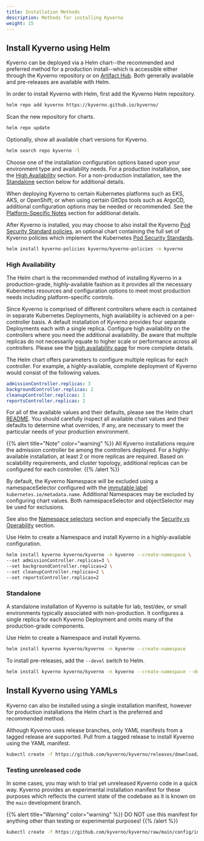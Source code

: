 ```yaml
---
title: Installation Methods
description: Methods for installing Kyverno
weight: 15
---
```


## Install Kyverno using Helm

Kyverno can be deployed via a Helm chart--the recommended and preferred method for a production install--which is accessible either through the Kyverno repository or on [Artifact Hub](https://artifacthub.io/). Both generally available and pre-releases are available with Helm.

In order to install Kyverno with Helm, first add the Kyverno Helm repository.

```sh
helm repo add kyverno https://kyverno.github.io/kyverno/
```

Scan the new repository for charts.

```sh
helm repo update
```

Optionally, show all available chart versions for Kyverno.

```sh
helm search repo kyverno -l
```

Choose one of the installation configuration options based upon your environment type and availability needs. For a production installation, see the [High Availability](#high-availability) section. For a non-production installation, see the [Standalone](#standalone) section below for additional details.

When deploying Kyverno to certain Kubernetes platforms such as EKS, AKS, or OpenShift; or when using certain GitOps tools such as ArgoCD, additional configuration options may be needed or recommended. See the [Platform-Specific Notes](/docs/installation/platform-notes/) section for additional details.

After Kyverno is installed, you may choose to also install the Kyverno [Pod Security Standard policies](/policies/pod-security/), an optional chart containing the full set of Kyverno policies which implement the Kubernetes [Pod Security Standards](https://kubernetes.io/docs/concepts/security/pod-security-standards/).

```sh
helm install kyverno-policies kyverno/kyverno-policies -n kyverno
```

### High Availability

The Helm chart is the recommended method of installing Kyverno in a production-grade, highly-available fashion as it provides all the necessary Kubernetes resources and configuration options to meet most production needs including platform-specific controls.

Since Kyverno is comprised of different controllers where each is contained in separate Kubernetes Deployments, high availability is achieved on a per-controller basis. A default installation of Kyverno provides four separate Deployments each with a single replica. Configure high availability on the controllers where you need the additional availability. Be aware that multiple replicas do not necessarily equate to higher scale or performance across all controllers. Please see the [high availability page](/docs/high-availability/) for more complete details.

The Helm chart offers parameters to configure multiple replicas for each controller. For example, a highly-available, complete deployment of Kyverno would consist of the following values.

```yaml
admissionController.replicas: 3
backgroundController.replicas: 2
cleanupController.replicas: 2
reportsController.replicas: 2
```

For all of the available values and their defaults, please see the Helm chart [README](https://github.com/kyverno/kyverno/tree/release-1.10/charts/kyverno). You should carefully inspect all available chart values and their defaults to determine what overrides, if any, are necessary to meet the particular needs of your production environment.

{{% alert title="Note" color="warning" %}}
All Kyverno installations require the admission controller be among the controllers deployed. For a highly-available installation, at least 2 or more replicas are required. Based on scalability requirements, and cluster topology, additional replicas can be configured for each controller.
{{% /alert %}}

By default, the Kyverno Namespace will be excluded using a namespaceSelector configured with the [immutable label](https://kubernetes.io/docs/concepts/overview/working-with-objects/_print/#automatic-labelling) `kubernetes.io/metadata.name`. Additional Namespaces may be excluded by configuring chart values. Both namespaceSelector and objectSelector may be used for exclusions.

See also the [Namespace selectors](/docs/installation/customization/#namespace-selectors) section and especially the [Security vs Operability](/docs/installation/#security-vs-operability) section.

Use Helm to create a Namespace and install Kyverno in a highly-available configuration.

```sh
helm install kyverno kyverno/kyverno -n kyverno --create-namespace \
--set admissionController.replicas=3 \
--set backgroundController.replicas=2 \
--set cleanupController.replicas=2 \
--set reportsController.replicas=2
```

### Standalone

A standalone installation of Kyverno is suitable for lab, test/dev, or small environments typically associated with non-production. It configures a single replica for each Kyverno Deployment and omits many of the production-grade components.

Use Helm to create a Namespace and install Kyverno.

```sh
helm install kyverno kyverno/kyverno -n kyverno --create-namespace
```

To install pre-releases, add the `--devel` switch to Helm.

```sh
helm install kyverno kyverno/kyverno -n kyverno --create-namespace --devel
```

## Install Kyverno using YAMLs

Kyverno can also be installed using a single installation manifest, however for production installations the Helm chart is the preferred and recommended method.

Although Kyverno uses release branches, only YAML manifests from a tagged release are supported. Pull from a tagged release to install Kyverno using the YAML manifest.

```sh
kubectl create -f https://github.com/kyverno/kyverno/releases/download/v1.11.1/install.yaml
```

### Testing unreleased code

In some cases, you may wish to trial yet unreleased Kyverno code in a quick way. Kyverno provides an experimental installation manifest for these purposes which reflects the current state of the codebase as it is known on the `main` development branch.

{{% alert title="Warning" color="warning" %}}
DO NOT use this manifest for anything other than testing or experimental purposes!
{{% /alert %}}

```sh
kubectl create -f https://github.com/kyverno/kyverno/raw/main/config/install-latest-testing.yaml
```
